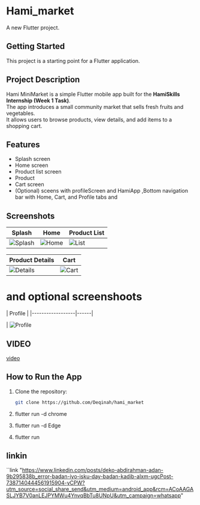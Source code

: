# Hami_market

A new Flutter project.

## Getting Started

This project is a starting point for a Flutter application.


## Project Description

Hami MiniMarket is a simple Flutter mobile app built for the **HamiSkills Internship (Week 1 Task)**.  
The app introduces a small community market that sells fresh fruits and vegetables.  
It allows users to browse products, view details, and add items to a shopping cart.


##  Features
- Splash screen 
- Home screen 
- Product list screen   
- Product  
- Cart screen  
- (Optional) sceens with profileScreen and HamiApp ,Bottom navigation bar with Home, Cart, and Profile tabs and  



##  Screenshots
| Splash | Home | Product List |
|--------|-------|--------------|
| ![Splash](screenshots/splashscreen.jpg) | ![Home](screenshots/homescreen.jpg) | ![List](screenshots/productlist.jpg) |

| Product Details | Cart |
|------------------|------|
| ![Details](screenshots/productdetails.jpg) | ![Cart](screenshots/cart.jpg) |

# and optional screenshoots

| Profile |
|------------------|------|

| ![Profile](screenshots/profile.jpg) 

## VIDEO
 
[video](video/hamivideos.mp4) 


##  How to Run the App
1. Clone the repository:
   ```bash
   git clone https://github.com/Deqinah/hami_market

2. flutter run -d chrome

3. flutter run -d Edge

4. flutter run


## linkin


``link  "https://www.linkedin.com/posts/deko-abdirahman-adan-9b295838b_error-badan-iyo-isku-day-badan-kadib-alxm-ugcPost-7387140444561915904-yCPW?utm_source=social_share_send&utm_medium=android_app&rcm=ACoAAGASLJYB7V0anLEJPYMWu4YnvqBbTu8UNpU&utm_campaign=whatsapp"


